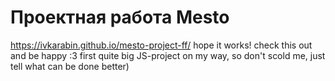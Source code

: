 # Проектная работа Mesto
https://ivkarabin.github.io/mesto-project-ff/
hope it works! check this out and be happy :3
first quite big JS-project on my way, so don't scold me, just tell what can be done better)
